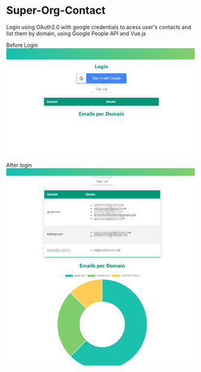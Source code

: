 # Super-Org-Contact
Login using OAuth2.0 with google credentials to acess user's contacts and list them by domain, using Google People API and Vue.js

Before Login
![before login](before_login.PNG?raw=true)

After login
![after login](after_login.png?raw=true)
